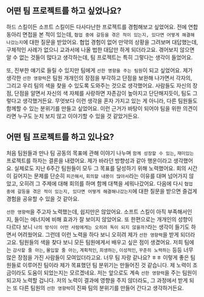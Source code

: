 ## 어떤 팀 프로젝트를 하고 싶었나요?

하드 스킬이든 소프트 스킬이든 다사다난한 프로젝트를 경험해보고 싶었어요. 전에 연합 동아리 면접을 본 적이 있는데, `협업 중에 갈등을 겪은 적이 있는지, 있다면 어떻게 해결해나갔는지`에 대한 질문을 받았어요. 협업 경험이 없어 만약의 상황을 그려보며 대답했는데, 구체적인 사례가 없으니 교과서에 나올 법한 대답만 하게 되더라고요. 겪어보지 않으면 알 수 없는 것들이 많다고 생각하는데, 팀 프로젝트는 특히 그렇다는 생각이 들었어요.

또, 진부한 얘기로 들릴 수 있지만 팀에게 `선한 영향을 주는 팀원`이 되고 싶었어요. 제가 생각한 `선한 영향력`은 팀원 개개인의 장점을 부각하고 단점을 보완해 나가면서 각자의, 그리고 우리 팀의 색을 찾을 수 있도록 도와주는 것으로 생각했어요. 사람들도 자신의 장점, 단점을 알면서 자신의 색 자체를 사랑하면 자존감이 높아지고 단단해지듯이, 팀도 그렇다고 생각했거든요. 무엇보다 이런 생각을 혼자 가지고 있는 게 아니라, 다른 팀원들도 함께할 수 있는 분위기를 만들고 싶었어요. 이런 근거가 바탕이 되어야 팀을 위한 의견이라면 누구도 눈치 보지 않고 이야기할 수 있을 것 같았거든요.

## 어떤 팀 프로젝트를 하고 있나요?

처음 팀원들과 만나 팀 공동의 목표에 관해 이야기 나누며 `함께 성장할 수 있는`, `재미있는` 프로젝트를 하자는 결론을 내렸어요. 제가 바라던 방향성과 같아 행운이라고 생각했어요. 실제로도 지난 6주간 팀원들이 모두 그 목표를 달성하기 위해 노력했어요. 회의 시간이 길어지는 문제를 단순히 `피곤해서`, `회의할 내용이 많아서`라는 이유를 대며 넘어가지 않았고, 오히려 그 주제에 대해 회의를 하며 함께 대책을 세워나갔어요. 다음에 다시 `협업 중에 갈등을 겪은 적이 있는지, 있다면 어떻게 해결해나갔는지`에 대한 질문을 받으면 즐겁게 경험을 공유할 수 있을 것 같아요.

`선한 영향력`을 주고자 노력했는데, 쉽지만은 않았어요. 소프트 스킬이 아직 부족해서인지, 들이는 에너지에 비해 효과가 잘 보이지 않았어요. 또 한편으로는 개개인의 성향이 다르다 보니 `나의 방식이 어떤 사람에게는 오히려 독이 되지 않을까?`라는 생각이 들기도 하면서 어려웠어요. 그런데 이런 노력을 하다 보니 오히려 제가 `선한 영향력`을 받게 되더라고요. 팀원들의 색을 찾다 보니 모든 팀원에게서 배우고 싶은 점이 생겼어요. 저희 팀에는 `감사할 줄 아는`, `몰입할 줄 아는`, `계획적인`, `희생하는`, `이성적인`, `꾸준히 노력하는` 등등 너무 많은 장점을 가진 사람들이 모여있더라고요. 너무 팀 자랑 같나요? ㅎㅎ 이렇게 좋은 팀원들로 이루어진 팀이라 제가 목표했던 팀 분위기는 만들어진 것 같습니다. 제 노력이 조금이라도 도움이 되었는지는 모르겠네요. 저는 앞으로도 계속 `선한 영향력`을 주는 팀원이 되고자 노력할 겁니다. 저의 노력이 결과에 영향을 주지 않더라도, 그 과정에서 받게 되는 또 다른 팀원의 `선한 영향력`이 진짜 팀의 분위기를 만들어 간다고 생각하거든요.
